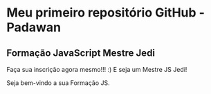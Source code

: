 # Meu primeiro repositório GitHub - Padawan
## Formação JavaScript Mestre Jedi


Faça sua inscrição agora mesmo!!! :) E seja um Mestre JS Jedi!

Seja bem-vindo a sua Formação JS.
